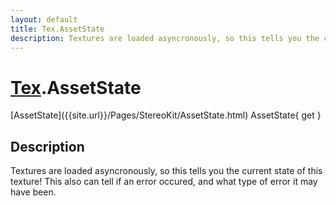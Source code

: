 ```yaml
---
layout: default
title: Tex.AssetState
description: Textures are loaded asyncronously, so this tells you the current state of this texture! This also can tell if an error occured, and what type of error it may have been.
---
```

# [Tex]({{site.url}}/Pages/StereoKit/Tex.html).AssetState

<div class='signature' markdown='1'>
[AssetState]({{site.url}}/Pages/StereoKit/AssetState.html) AssetState{ get }
</div>

## Description
Textures are loaded asyncronously, so this tells you the
current state of this texture! This also can tell if an error
occured, and what type of error it may have been.

